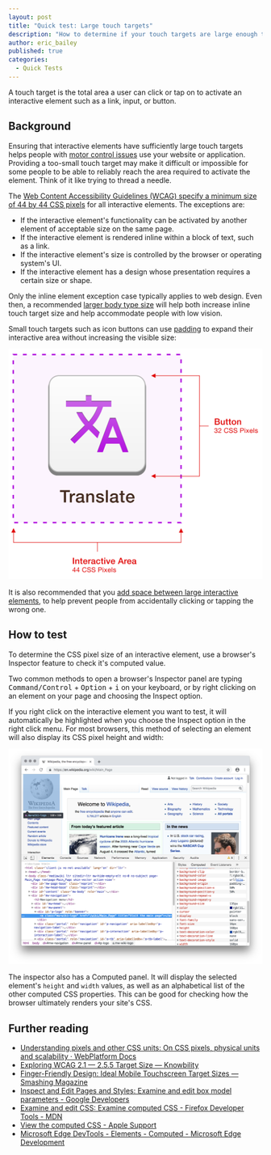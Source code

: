 ```yaml
---
layout: post
title: "Quick test: Large touch targets"
description: "How to determine if your touch targets are large enough to be used."
author: eric_bailey
published: true
categories:
  - Quick Tests
---
```


A touch target is the total area a user can click or tap on to activate an interactive element such as a link, input, or button.

## Background

Ensuring that interactive elements have sufficiently large touch targets helps people with [motor control issues](https://webaim.org/articles/motor/motordisabilities) use your website or application. Providing a too-small touch target may make it difficult or impossible for some people to be able to reliably reach the area required to activate the element. Think of it like trying to thread a needle.

The [Web Content Accessibility Guidelines (WCAG) specify a minimum size of 44 by 44 CSS pixels](https://www.w3.org/WAI/WCAG21/Understanding/target-size.html) for all interactive elements. The exceptions are:

- If the interactive element's functionality can be activated by another element of acceptable size on the same page.
- If the interactive element is rendered inline within a block of text, such as a link.
- If the interactive element's size is controlled by the browser or operating system's UI.
- If the interactive element has a design whose presentation requires a certain size or shape.

Only the inline element exception case typically applies to web design. Even then, a recommended [larger body type size](https://blog.marvelapp.com/body-text-small/) will help both increase inline touch target size and help accommodate people with low vision.

Small touch targets such as icon buttons can use [padding](https://developer.mozilla.org/en-US/docs/Web/CSS/padding) to expand their interactive area without increasing the visible size:

![A translate button with a square purple area surrounding it. The button is labeled, "Button, 32 CSS pixels. The purple area is labeled, "Interactive area, 44 CSS pixels."](/img/posts/2018-11-21-large-touch-targets/touch-target-padding.svg)

It is also recommended that you [add space between large interactive elements](https://axesslab.com/hand-tremors/), to help prevent people from accidentally clicking or tapping the wrong one.

## How to test

To determine the CSS pixel size of an interactive element, use a browser's Inspector feature to check it's computed value.

Two common methods to open a browser's Inspector panel are typing <kbd>Command/Control</kbd> + <kbd>Option</kbd> + <kbd>i</kbd> on your keyboard, or by right clicking on an element on your page and choosing the Inspect option.

If you right click on the interactive element you want to test, it will automatically be highlighted when you choose the Inspect option in the right click menu. For most browsers, this method of selecting an element will also display its CSS pixel height and width:

![Chrome's inspector highlighting the height and width of Wikipedia's logo, which serves as a link back to the Wikipedia homepage. The logo's computed size is 160 by 160 CSS pixels. The inspector also has the code for the logo highlighted, as well as its computed properties. Screenshot.](/img/posts/2018-11-21-large-touch-targets/touch-target-inspector.png)

The inspector also has a Computed panel. It will display the selected element's `height` and `width` values, as well as an alphabetical list of the other computed CSS properties. This can be good for checking how the browser ultimately renders your site's CSS.

## Further reading

- [Understanding pixels and other CSS units: On CSS pixels, physical units and scalability · WebPlatform Docs](https://webplatform.github.io/docs/tutorials/understanding-css-units/#On-CSS-pixels,-physical-units-and-scalability)
- [Exploring WCAG 2.1 — 2.5.5 Target Size — Knowbility](https://knowbility.org/blog/2018/WCAG21-255TargetSize/)
- [Finger-Friendly Design: Ideal Mobile Touchscreen Target Sizes — Smashing Magazine](https://www.smashingmagazine.com/2012/02/finger-friendly-design-ideal-mobile-touchscreen-target-sizes/)
- [Inspect and Edit Pages and Styles: Examine and edit box model parameters - Google Developers](https://developers.google.com/web/tools/chrome-devtools/inspect-styles#examine_and_edit_box_model_parameters)
- [Examine and edit CSS: Examine computed CSS - Firefox Developer Tools - MDN](https://developer.mozilla.org/en-US/docs/Tools/Page_Inspector/How_to/Examine_and_edit_CSS#Examine_computed_CSS)
- [View the computed CSS - Apple Support](https://support.apple.com/guide/safari-developer/view-the-computed-css-dev56fdc8177/mac)
- [Microsoft Edge DevTools - Elements - Computed - Microsoft Edge Development](https://docs.microsoft.com/en-us/microsoft-edge/devtools-guide/elements/computed)
